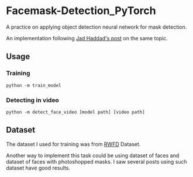 # Facemask-Detection_PyTorch
A practice on applying object detection neural network for mask detection.

An implementation following [Jad Haddad's post](https://towardsdatascience.com/how-i-built-a-face-mask-detector-for-covid-19-using-pytorch-lightning-67eb3752fd61) on the same topic.

## Usage

### Training
```
python -m train_model
```

### Detecting in video
```
python -m detect_face_video [model path] [video path]
```

## Dataset
The dataset I used for training was from [RWFD](https://github.com/X-zhangyang/Real-World-Masked-Face-Dataset) Dataset.

Another way to implement this task could be using dataset of faces and dataset of faces with photoshopped masks. I saw several posts using such dataset have good results.
